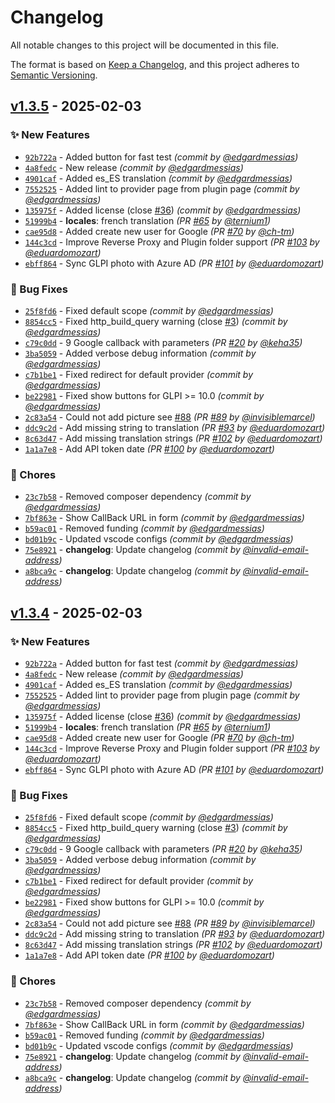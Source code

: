 # Changelog
All notable changes to this project will be documented in this file.

The format is based on [Keep a Changelog](https://keepachangelog.com/en/1.0.0/),
and this project adheres to [Semantic Versioning](https://semver.org/spec/v2.0.0.html).

## [v1.3.5] - 2025-02-03
### :sparkles: New Features
- [`92b722a`](https://github.com/eduardomozart/glpi-singlesignon/commit/92b722af0e9d8a40fcb89a0aae55b4430e02f195) - Added button for fast test *(commit by [@edgardmessias](https://github.com/edgardmessias))*
- [`4a8fedc`](https://github.com/eduardomozart/glpi-singlesignon/commit/4a8fedc486162e2d046937dad016d8aa33919e50) - New release *(commit by [@edgardmessias](https://github.com/edgardmessias))*
- [`4901caf`](https://github.com/eduardomozart/glpi-singlesignon/commit/4901cafe3c5d3eb0f7f41e93bff4a50912c166ae) - Added es_ES translation *(commit by [@edgardmessias](https://github.com/edgardmessias))*
- [`7552525`](https://github.com/eduardomozart/glpi-singlesignon/commit/755252547056d650a3e5a4c394c2b6af865e4ede) - Added lint to provider page from plugin page *(commit by [@edgardmessias](https://github.com/edgardmessias))*
- [`135975f`](https://github.com/eduardomozart/glpi-singlesignon/commit/135975fa192032871d5bbb10e13d300a05884506) - Added license (close [#36](https://github.com/eduardomozart/glpi-singlesignon/pull/36)) *(commit by [@edgardmessias](https://github.com/edgardmessias))*
- [`51999b4`](https://github.com/eduardomozart/glpi-singlesignon/commit/51999b40dfe7fafa9473755820acdd60cdc808fe) - **locales**: french translation *(PR [#65](https://github.com/eduardomozart/glpi-singlesignon/pull/65) by [@ternium1](https://github.com/ternium1))*
- [`cae95d8`](https://github.com/eduardomozart/glpi-singlesignon/commit/cae95d8a43c9c375368c10b46c640926b690e5df) - Added create new user for Google *(PR [#70](https://github.com/eduardomozart/glpi-singlesignon/pull/70) by [@ch-tm](https://github.com/ch-tm))*
- [`144c3cd`](https://github.com/eduardomozart/glpi-singlesignon/commit/144c3cdc9c4d7915c64b21e8b64f56c522b40d90) - Improve Reverse Proxy and Plugin folder support *(PR [#103](https://github.com/eduardomozart/glpi-singlesignon/pull/103) by [@eduardomozart](https://github.com/eduardomozart))*
- [`ebff864`](https://github.com/eduardomozart/glpi-singlesignon/commit/ebff8646f933038ad94969cc1a424135381f9f9f) - Sync GLPI photo with Azure AD *(PR [#101](https://github.com/eduardomozart/glpi-singlesignon/pull/101) by [@eduardomozart](https://github.com/eduardomozart))*

### :bug: Bug Fixes
- [`25f8fd6`](https://github.com/eduardomozart/glpi-singlesignon/commit/25f8fd619526c1e28e47a7cb5cc979306f3eaf66) - Fixed default scope *(commit by [@edgardmessias](https://github.com/edgardmessias))*
- [`8854cc5`](https://github.com/eduardomozart/glpi-singlesignon/commit/8854cc531295ebd104d16839ff70d90199b3db26) - Fixed http_build_query warning (close [#3](https://github.com/eduardomozart/glpi-singlesignon/pull/3)) *(commit by [@edgardmessias](https://github.com/edgardmessias))*
- [`c79c0dd`](https://github.com/eduardomozart/glpi-singlesignon/commit/c79c0dd4d6da69f7a15542ff0c3f1384724a027a) - 9 Google callback with parameters *(PR [#20](https://github.com/eduardomozart/glpi-singlesignon/pull/20) by [@keha35](https://github.com/keha35))*
- [`3ba5059`](https://github.com/eduardomozart/glpi-singlesignon/commit/3ba5059245a6b187890946d5bf93b46012eba0b3) - Added verbose debug information *(commit by [@edgardmessias](https://github.com/edgardmessias))*
- [`c7b1be1`](https://github.com/eduardomozart/glpi-singlesignon/commit/c7b1be17b3c2d80c6df31d334d3c7d3de1214a74) - Fixed redirect for default provider *(commit by [@edgardmessias](https://github.com/edgardmessias))*
- [`be22981`](https://github.com/eduardomozart/glpi-singlesignon/commit/be229815a7f026e40903c588dc1c1eb3d7fef972) - Fixed show buttons for GLPI >= 10.0 *(commit by [@edgardmessias](https://github.com/edgardmessias))*
- [`2c83a54`](https://github.com/eduardomozart/glpi-singlesignon/commit/2c83a54f013e596d28b7d52beb56145d2555f4b0) - Could not add picture see [#88](https://github.com/eduardomozart/glpi-singlesignon/pull/88) *(PR [#89](https://github.com/eduardomozart/glpi-singlesignon/pull/89) by [@invisiblemarcel](https://github.com/invisiblemarcel))*
- [`ddc9c2d`](https://github.com/eduardomozart/glpi-singlesignon/commit/ddc9c2ddc1a3dd7fe1f76c44c844b1d3e690c9d7) - Add missing string to translation *(PR [#93](https://github.com/eduardomozart/glpi-singlesignon/pull/93) by [@eduardomozart](https://github.com/eduardomozart))*
- [`8c63d47`](https://github.com/eduardomozart/glpi-singlesignon/commit/8c63d47f64f5ab190b39ce39ecf0743ad5d23e05) - Add missing translation strings *(PR [#102](https://github.com/eduardomozart/glpi-singlesignon/pull/102) by [@eduardomozart](https://github.com/eduardomozart))*
- [`1a1a7e8`](https://github.com/eduardomozart/glpi-singlesignon/commit/1a1a7e8c7a4f8786bfdbc275b09efeae63cf3cc1) - Add API token date *(PR [#100](https://github.com/eduardomozart/glpi-singlesignon/pull/100) by [@eduardomozart](https://github.com/eduardomozart))*

### :wrench: Chores
- [`23c7b58`](https://github.com/eduardomozart/glpi-singlesignon/commit/23c7b58e8dab970e24e4ebdc0d12869d12aa7532) - Removed composer dependency *(commit by [@edgardmessias](https://github.com/edgardmessias))*
- [`7bf863e`](https://github.com/eduardomozart/glpi-singlesignon/commit/7bf863e047e114cc9b0664f6334593e6a948a37b) - Show CallBack URL in form *(commit by [@edgardmessias](https://github.com/edgardmessias))*
- [`b59ac01`](https://github.com/eduardomozart/glpi-singlesignon/commit/b59ac01f826f6fec3598c9418b215bd1ed3871d9) - Removed funding *(commit by [@edgardmessias](https://github.com/edgardmessias))*
- [`bd01b9c`](https://github.com/eduardomozart/glpi-singlesignon/commit/bd01b9c045b7dec749f51ccd608e0badbdd22fe7) - Updated vscode configs *(commit by [@edgardmessias](https://github.com/edgardmessias))*
- [`75e8921`](https://github.com/eduardomozart/glpi-singlesignon/commit/75e892101e8c7930fb9b2767872f5bc222395b1e) - **changelog**: Update changelog *(commit by [@invalid-email-address](https://github.com/invalid-email-address))*
- [`a8bca9c`](https://github.com/eduardomozart/glpi-singlesignon/commit/a8bca9c753b7b0d2b780a0045febeca6da7208fc) - **changelog**: Update changelog *(commit by [@invalid-email-address](https://github.com/invalid-email-address))*


## [v1.3.4] - 2025-02-03
### :sparkles: New Features
- [`92b722a`](https://github.com/eduardomozart/glpi-singlesignon/commit/92b722af0e9d8a40fcb89a0aae55b4430e02f195) - Added button for fast test *(commit by [@edgardmessias](https://github.com/edgardmessias))*
- [`4a8fedc`](https://github.com/eduardomozart/glpi-singlesignon/commit/4a8fedc486162e2d046937dad016d8aa33919e50) - New release *(commit by [@edgardmessias](https://github.com/edgardmessias))*
- [`4901caf`](https://github.com/eduardomozart/glpi-singlesignon/commit/4901cafe3c5d3eb0f7f41e93bff4a50912c166ae) - Added es_ES translation *(commit by [@edgardmessias](https://github.com/edgardmessias))*
- [`7552525`](https://github.com/eduardomozart/glpi-singlesignon/commit/755252547056d650a3e5a4c394c2b6af865e4ede) - Added lint to provider page from plugin page *(commit by [@edgardmessias](https://github.com/edgardmessias))*
- [`135975f`](https://github.com/eduardomozart/glpi-singlesignon/commit/135975fa192032871d5bbb10e13d300a05884506) - Added license (close [#36](https://github.com/eduardomozart/glpi-singlesignon/pull/36)) *(commit by [@edgardmessias](https://github.com/edgardmessias))*
- [`51999b4`](https://github.com/eduardomozart/glpi-singlesignon/commit/51999b40dfe7fafa9473755820acdd60cdc808fe) - **locales**: french translation *(PR [#65](https://github.com/eduardomozart/glpi-singlesignon/pull/65) by [@ternium1](https://github.com/ternium1))*
- [`cae95d8`](https://github.com/eduardomozart/glpi-singlesignon/commit/cae95d8a43c9c375368c10b46c640926b690e5df) - Added create new user for Google *(PR [#70](https://github.com/eduardomozart/glpi-singlesignon/pull/70) by [@ch-tm](https://github.com/ch-tm))*
- [`144c3cd`](https://github.com/eduardomozart/glpi-singlesignon/commit/144c3cdc9c4d7915c64b21e8b64f56c522b40d90) - Improve Reverse Proxy and Plugin folder support *(PR [#103](https://github.com/eduardomozart/glpi-singlesignon/pull/103) by [@eduardomozart](https://github.com/eduardomozart))*
- [`ebff864`](https://github.com/eduardomozart/glpi-singlesignon/commit/ebff8646f933038ad94969cc1a424135381f9f9f) - Sync GLPI photo with Azure AD *(PR [#101](https://github.com/eduardomozart/glpi-singlesignon/pull/101) by [@eduardomozart](https://github.com/eduardomozart))*

### :bug: Bug Fixes
- [`25f8fd6`](https://github.com/eduardomozart/glpi-singlesignon/commit/25f8fd619526c1e28e47a7cb5cc979306f3eaf66) - Fixed default scope *(commit by [@edgardmessias](https://github.com/edgardmessias))*
- [`8854cc5`](https://github.com/eduardomozart/glpi-singlesignon/commit/8854cc531295ebd104d16839ff70d90199b3db26) - Fixed http_build_query warning (close [#3](https://github.com/eduardomozart/glpi-singlesignon/pull/3)) *(commit by [@edgardmessias](https://github.com/edgardmessias))*
- [`c79c0dd`](https://github.com/eduardomozart/glpi-singlesignon/commit/c79c0dd4d6da69f7a15542ff0c3f1384724a027a) - 9 Google callback with parameters *(PR [#20](https://github.com/eduardomozart/glpi-singlesignon/pull/20) by [@keha35](https://github.com/keha35))*
- [`3ba5059`](https://github.com/eduardomozart/glpi-singlesignon/commit/3ba5059245a6b187890946d5bf93b46012eba0b3) - Added verbose debug information *(commit by [@edgardmessias](https://github.com/edgardmessias))*
- [`c7b1be1`](https://github.com/eduardomozart/glpi-singlesignon/commit/c7b1be17b3c2d80c6df31d334d3c7d3de1214a74) - Fixed redirect for default provider *(commit by [@edgardmessias](https://github.com/edgardmessias))*
- [`be22981`](https://github.com/eduardomozart/glpi-singlesignon/commit/be229815a7f026e40903c588dc1c1eb3d7fef972) - Fixed show buttons for GLPI >= 10.0 *(commit by [@edgardmessias](https://github.com/edgardmessias))*
- [`2c83a54`](https://github.com/eduardomozart/glpi-singlesignon/commit/2c83a54f013e596d28b7d52beb56145d2555f4b0) - Could not add picture see [#88](https://github.com/eduardomozart/glpi-singlesignon/pull/88) *(PR [#89](https://github.com/eduardomozart/glpi-singlesignon/pull/89) by [@invisiblemarcel](https://github.com/invisiblemarcel))*
- [`ddc9c2d`](https://github.com/eduardomozart/glpi-singlesignon/commit/ddc9c2ddc1a3dd7fe1f76c44c844b1d3e690c9d7) - Add missing string to translation *(PR [#93](https://github.com/eduardomozart/glpi-singlesignon/pull/93) by [@eduardomozart](https://github.com/eduardomozart))*
- [`8c63d47`](https://github.com/eduardomozart/glpi-singlesignon/commit/8c63d47f64f5ab190b39ce39ecf0743ad5d23e05) - Add missing translation strings *(PR [#102](https://github.com/eduardomozart/glpi-singlesignon/pull/102) by [@eduardomozart](https://github.com/eduardomozart))*
- [`1a1a7e8`](https://github.com/eduardomozart/glpi-singlesignon/commit/1a1a7e8c7a4f8786bfdbc275b09efeae63cf3cc1) - Add API token date *(PR [#100](https://github.com/eduardomozart/glpi-singlesignon/pull/100) by [@eduardomozart](https://github.com/eduardomozart))*

### :wrench: Chores
- [`23c7b58`](https://github.com/eduardomozart/glpi-singlesignon/commit/23c7b58e8dab970e24e4ebdc0d12869d12aa7532) - Removed composer dependency *(commit by [@edgardmessias](https://github.com/edgardmessias))*
- [`7bf863e`](https://github.com/eduardomozart/glpi-singlesignon/commit/7bf863e047e114cc9b0664f6334593e6a948a37b) - Show CallBack URL in form *(commit by [@edgardmessias](https://github.com/edgardmessias))*
- [`b59ac01`](https://github.com/eduardomozart/glpi-singlesignon/commit/b59ac01f826f6fec3598c9418b215bd1ed3871d9) - Removed funding *(commit by [@edgardmessias](https://github.com/edgardmessias))*
- [`bd01b9c`](https://github.com/eduardomozart/glpi-singlesignon/commit/bd01b9c045b7dec749f51ccd608e0badbdd22fe7) - Updated vscode configs *(commit by [@edgardmessias](https://github.com/edgardmessias))*
- [`75e8921`](https://github.com/eduardomozart/glpi-singlesignon/commit/75e892101e8c7930fb9b2767872f5bc222395b1e) - **changelog**: Update changelog *(commit by [@invalid-email-address](https://github.com/invalid-email-address))*
- [`a8bca9c`](https://github.com/eduardomozart/glpi-singlesignon/commit/a8bca9c753b7b0d2b780a0045febeca6da7208fc) - **changelog**: Update changelog *(commit by [@invalid-email-address](https://github.com/invalid-email-address))*

[v1.3.4]: https://github.com/eduardomozart/glpi-singlesignon/compare/1.0.0...v1.3.4
[v1.3.5]: https://github.com/eduardomozart/glpi-singlesignon/compare/1.0.0...v1.3.5
